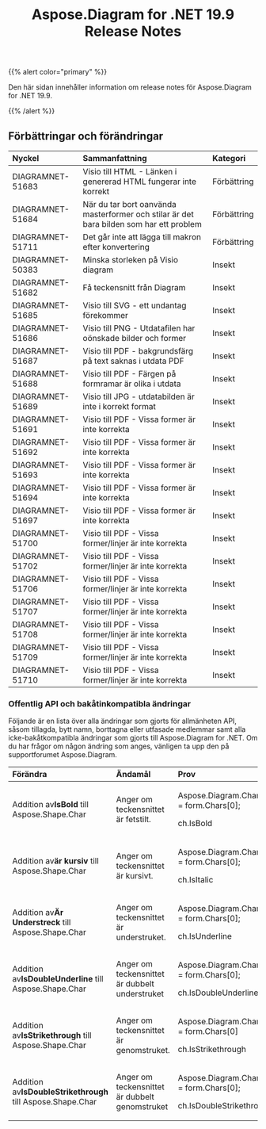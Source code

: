 ﻿---
title: Aspose.Diagram for .NET 19.9 Release Notes
type: docs
weight: 40
url: /sv/net/aspose-diagram-for-net-19-9-release-notes/
---
{{% alert color="primary" %}} 

Den här sidan innehåller information om release notes för Aspose.Diagram for .NET 19.9.

{{% /alert %}} 
## **Förbättringar och förändringar**

|**Nyckel**|**Sammanfattning**|**Kategori**|
|:- |:- |:- |
|DIAGRAMNET-51683|Visio till HTML - Länken i genererad HTML fungerar inte korrekt|Förbättring|
|DIAGRAMNET-51684|När du tar bort oanvända masterformer och stilar är det bara bilden som har ett problem|Förbättring|
|DIAGRAMNET-51711|Det går inte att lägga till makron efter konvertering|Förbättring|
|DIAGRAMNET-50383|Minska storleken på Visio diagram|Insekt|
|DIAGRAMNET-51682|Få teckensnitt från Diagram|Insekt|
|DIAGRAMNET-51685|Visio till SVG - ett undantag förekommer|Insekt|
|DIAGRAMNET-51686|Visio till PNG - Utdatafilen har oönskade bilder och former|Insekt|
|DIAGRAMNET-51687|Visio till PDF - bakgrundsfärg på text saknas i utdata PDF|Insekt|
|DIAGRAMNET-51688|Visio till PDF - Färgen på formramar är olika i utdata|Insekt|
|DIAGRAMNET-51689|Visio till JPG - utdatabilden är inte i korrekt format|Insekt|
|DIAGRAMNET-51691|Visio till PDF - Vissa former är inte korrekta|Insekt|
|DIAGRAMNET-51692|Visio till PDF - Vissa former är inte korrekta|Insekt|
|DIAGRAMNET-51693|Visio till PDF - Vissa former är inte korrekta|Insekt|
|DIAGRAMNET-51694|Visio till PDF - Vissa former är inte korrekta|Insekt|
|DIAGRAMNET-51697|Visio till PDF - Vissa former är inte korrekta|Insekt|
|DIAGRAMNET-51700|Visio till PDF - Vissa former/linjer är inte korrekta|Insekt|
|DIAGRAMNET-51702|Visio till PDF - Vissa former/linjer är inte korrekta|Insekt|
|DIAGRAMNET-51706|Visio till PDF - Vissa former/linjer är inte korrekta|Insekt|
|DIAGRAMNET-51707|Visio till PDF - Vissa former/linjer är inte korrekta|Insekt|
|DIAGRAMNET-51708|Visio till PDF - Vissa former/linjer är inte korrekta|Insekt|
|DIAGRAMNET-51709|Visio till PDF - Vissa former/linjer är inte korrekta|Insekt|
|DIAGRAMNET-51710|Visio till PDF - Vissa former/linjer är inte korrekta|Insekt|
### **Offentlig API och bakåtinkompatibla ändringar**
Följande är en lista över alla ändringar som gjorts för allmänheten API, såsom tillagda, bytt namn, borttagna eller utfasade medlemmar samt alla icke-bakåtkompatibla ändringar som gjorts till Aspose.Diagram for .NET. Om du har frågor om någon ändring som anges, vänligen ta upp den på supportforumet Aspose.Diagram.

|**Förändra**|**Ändamål**|**Prov**|
|:- |:- |:- |
| Addition av**IsBold** till Aspose.Shape.Char|Anger om teckensnittet är fetstilt.|<p>Aspose.Diagram.Char lm = form.Chars[0];</p><p>ch.IsBold</p>|
| Addition av**är kursiv** till Aspose.Shape.Char|Anger om teckensnittet är kursivt.|<p>Aspose.Diagram.Char lm = form.Chars[0];</p><p>ch.IsItalic</p>|
| Addition av**Är Understreck** till Aspose.Shape.Char|Anger om teckensnittet är understruket.|<p>Aspose.Diagram.Char lm = form.Chars[0];</p><p>ch.IsUnderline</p>|
| Addition av**IsDoubleUnderline** till Aspose.Shape.Char|Anger om teckensnittet är dubbelt understruket|<p>Aspose.Diagram.Char lm = form.Chars[0];</p><p>ch.IsDoubleUnderline</p>|
| Addition av**IsStrikethrough** till Aspose.Shape.Char|Anger om teckensnittet är genomstruket.|<p>Aspose.Diagram.Char lm = form.Chars[0]</p><p>ch.IsStrikethrough</p>|
| Addition av**IsDoubleStrikethrough** till Aspose.Shape.Char|Anger om teckensnittet är dubbelt genomstruket|<p>Aspose.Diagram.Char lm = form.Chars[0];</p><p>ch.IsDoubleStrikethrough</p>|

